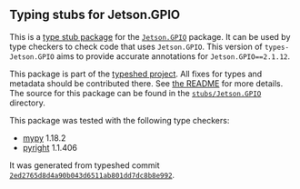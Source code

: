 ## Typing stubs for Jetson.GPIO

This is a [type stub package](https://typing.python.org/en/latest/tutorials/external_libraries.html)
for the [`Jetson.GPIO`](https://github.com/NVIDIA/jetson-gpio) package. It can be used by type checkers
to check code that uses `Jetson.GPIO`. This version of
`types-Jetson.GPIO` aims to provide accurate annotations for
`Jetson.GPIO==2.1.12`.

This package is part of the [typeshed project](https://github.com/python/typeshed).
All fixes for types and metadata should be contributed there.
See [the README](https://github.com/python/typeshed/blob/main/README.md)
for more details. The source for this package can be found in the
[`stubs/Jetson.GPIO`](https://github.com/python/typeshed/tree/main/stubs/Jetson.GPIO)
directory.

This package was tested with the following type checkers:
* [mypy](https://github.com/python/mypy/) 1.18.2
* [pyright](https://github.com/microsoft/pyright) 1.1.406

It was generated from typeshed commit
[`2ed2765d8d4a90b043d6511ab801dd7dc8b8e992`](https://github.com/python/typeshed/commit/2ed2765d8d4a90b043d6511ab801dd7dc8b8e992).